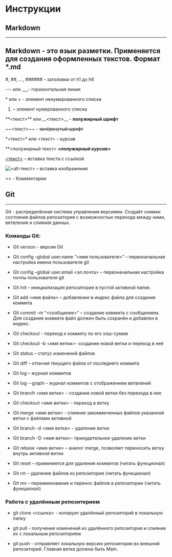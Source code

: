 # Инструкции

## Markdown
---
## Markdown - это язык разметки. Применяется для создания оформленных текстов. Формат *.md

#, ##, …, ###### - заголовки от h1 до h6

--- или ___- горизонтальная линия

\* или + - элемент ненумерованного списка

1. – элемент нумерованного списка

\**<текст>** или \__<текст>__ - **полужирный шрифт**

\~~<текст>~~ - ~~зачёркнутый шрифт~~

\*<текст>* или _<текст>_ - *курсив*

\**<полужирный текст> **_<полужирный курсив>_**

[<текст>](<https://www...>) – вставка текста с ссылкой
 
![<alt-текст>](<адрес изображения>) – вставка изображения

\>> - Комментарии
 
## Git
---

Git - распределённая система управления версиями. Создаёт снимки состояния файлов репозитория с возможностью перехода между ними, ветвления и слияния данных.

### Команды Git:
* Git version - версия Git

* Git config –global user.name “<имя пользователя>” – первоначальная настройка имени пользователя git

* Git config –global user.email <эл.почта> – первоначальная настройка почты пользователя git

* Git init – инициализация репозитория в пустой активной папке.

* Git add <имя файла> – добавление в индекс файла для создания коммита

* Git commit -m “<сообщение>” – создание коммита с сообщением. Для создания коммита файл должен быть сохранён и добавлен в индекс.

* Git checkout <hash> - переход к коммиту по его хэш-сумме

* Git checkout -b <имя ветки>- создание новой ветки и переход в неё

* Git status – статус изменений файлов

* Git diff – отличия текущего файла от последнего коммита

* Git log – журнал коммитов

* Git log --graph – журнал коммитов с отображением ветвлений

* Git branch <имя ветки> - создание новой ветки без перехода в нее

* Git checkout <имя ветки> - переход в ветку

* Git merge <имя ветки> - слияние закоммиченных файлов указанной ветки с файлами активной

* Git branch -d <имя ветки> - удаление ветки

* Git branch -D <имя ветки>-  принудительное удаление ветки

* Git rebase <имя ветки> – аналог merge, позволяет переносить ветку внутрь активной ветки

* Git reset – применяется для удаления коммитов (читать функционал)

* Git rm – удаление файлов из репозитория (читать функционал)

* Git mv – переименование и перенос файлов в репозитории (читать функционал)

### Работа с удалённым репозиторием

* git clone <ссылка> - копирует удалённый репозиторий в локальную папку

* git pull - получение изменений из удалённого репозитория и слияние их с локальным репозиторием

* git push - отправляет локальную версию репозитория во внешний репозиторий. Главная ветка должна быть Main.